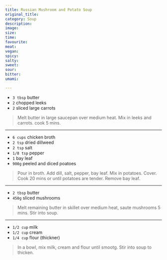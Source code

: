 ```yaml
---
title: Russian Mushroom and Potato Soup
original_title:
category: Soup
description:
image:
size:
time:
favourite:
meat:
vegan:
spicy:
salty:
sweet:
sour:
bitter:
umami:

---
```


<!---
Here down is where you want steps/ingredients. An example of a step is:
---

* `1/4 cup` Soy Sauce
* `1/4 cup` Mirin
* `1/4 cup` Sake
* `1 tsp` Sugar

>In a small saucepan, combine all the ingredients for the marinade

---
Note the triple dashes, paragraph spaces, back dashes and other formatting.
-->

* `3 tbsp` butter
* `2` chopped leeks
* `2` sliced large carrots

>Melt butter in large saucepan over medium heat. Mix in leeks and carrots. cook 5 mins.

---

* `6 cups` chicken broth
* `2 tsp` dried dillweed
* `2 tsp` salt
* `1/8 tsp` pepper
* `1` bay leaf
* `900g` peeled and diced poatoes

>Pour in broth. Add dill, salt, pepper, bay leaf. Mix in potatoes. Cover. Cook 20 mins or until potatoes are tender. Remove bay leaf.

---

* `2 tbsp` butter
* `450g` sliced mushrooms

>Melt remaining butter in skillet over medium heat, saute mushrooms 5 mins. Stir into soup.

---

* `1/2 cup` milk
* `1/2 cup` cream
* `1/4 cup` flour (thickner)

>In a bowl, mix milk, cream and flour until smootg. Stir into soup to thicken.